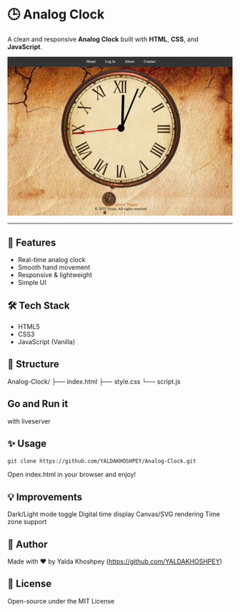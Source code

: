 # 🕒 Analog Clock

A clean and responsive **Analog Clock** built with **HTML**, **CSS**, and **JavaScript**.

![Analog Clock Screenshot](Analog-clock/Screenshot.png)

---

## 🚀 Features
- Real-time analog clock  
- Smooth hand movement  
- Responsive & lightweight  
- Simple UI

## 🛠️ Tech Stack
- HTML5  
- CSS3  
- JavaScript (Vanilla)

## 📁 Structure
Analog-Clock/ ├── index.html ├── style.css └── script.js

## Go and Run it 
with liveserver

## ✨ Usage
```git clone https://github.com/YALDAKHOSHPEY/Analog-Clock.git```


Open index.html in your browser and enjoy!
## 💡 Improvements

Dark/Light mode toggle
Digital time display
Canvas/SVG rendering
Time zone support

## 🙌 Author
Made with ❤️ by Yalda Khoshpey (https://github.com/YALDAKHOSHPEY)
## 📄 License
Open-source under the MIT License
